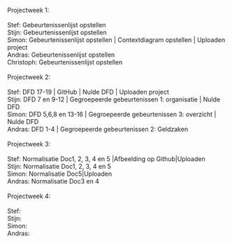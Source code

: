 Projectweek 1:
<br />
<br />
Stef: Gebeurtenissenlijst opstellen
<br />
Stijn: Gebeurtenissenlijst opstellen
<br />
Simon: Gebeurtenissenlijst opstellen | Contextdiagram opstellen | Uploaden project
<br />
Andras: Gebeurtenissenlijst opstellen
<br />
Christoph: Gebeurtenissenlijst opstellen
<br />
<br />
Projectweek 2:
<br />
<br />
Stef: DFD 17-19 | GitHub | Nulde DFD | Uploaden project
<br />
Stijn: DFD 7 en 9-12 | Gegroepeerde gebeurtenissen 1: organisatie | Nulde DFD
<br />
Simon: DFD 5,6,8 en 13-16 | Gegroepeerde gebeurtenissen 3: overzicht | Nulde DFD
<br />
Andras: DFD 1-4 | Gegroepeerde gebeurtenissen 2: Geldzaken
<br />
<br />
Projectweek 3:
<br />
<br />
Stef: Normalisatie Doc1, 2, 3, 4 en 5 |Afbeelding op Github|Uploaden
<br />
Stijn: Normalisatie Doc1, 2, 3, 4 en 5
<br />
Simon: Normalisatie Doc5|Uploaden
<br />
Andras: Normalisatie Doc3 en 4
<br />
<br />
Projectweek 4:
<br />
<br />
Stef: 
<br />
Stijn: 
<br />
Simon: 
<br />
Andras: 

